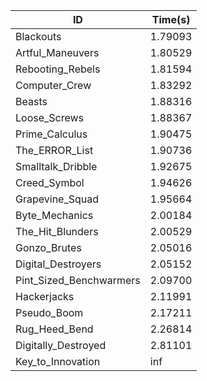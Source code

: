 |ID|Time(s)|
|-|-|
|Blackouts|1.79093|
|Artful_Maneuvers|1.80529|
|Rebooting_Rebels|1.81594|
|Computer_Crew|1.83292|
|Beasts|1.88316|
|Loose_Screws|1.88367|
|Prime_Calculus|1.90475|
|The_ERROR_List|1.90736|
|Smalltalk_Dribble|1.92675|
|Creed_Symbol|1.94626|
|Grapevine_Squad|1.95664|
|Byte_Mechanics|2.00184|
|The_Hit_Blunders|2.00529|
|Gonzo_Brutes|2.05016|
|Digital_Destroyers|2.05152|
|Pint_Sized_Benchwarmers|2.09700|
|Hackerjacks|2.11991|
|Pseudo_Boom|2.17211|
|Rug_Heed_Bend|2.26814|
|Digitally_Destroyed|2.81101|
|Key_to_Innovation|inf|
